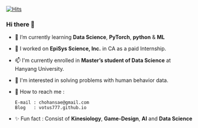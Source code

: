 [![Hits](https://hits.seeyoufarm.com/api/count/incr/badge.svg?url=https%3A%2F%2Fgithub.com%2Fvotus777&count_bg=%2305060B&title_bg=%23555555&icon=&icon_color=%23E7E7E7&title=hits&edge_flat=true)](https://hits.seeyoufarm.com)

### Hi there 👋

- 🌱 I’m currently learning 
      **Data Science**, **PyTorch**, **python** & **ML** 
      
- 🔭 I worked on **EpiSys Science, Inc.** in CA as a paid Internship. 

- 📫 I'm currently enrolled in **Master’s student of Data Science** at Hanyang University.

- 💬 I'm interested in solving problems with human behavior data.

- 🌱 How to reach me : 
      
      E-mail : chohansae@gmail.com 
      Blog   : votus777.github.io
      
- ✨ Fun fact : Consist of **Kinesiology**, **Game-Design**, **AI** and **Data Science** 


<!--


<p align="center"><img src="https://api.accredible.com/v1/frontend/credential_website_embed_image/certificate/24629008"></p>

**votus777/votus777** is a ✨ _special_ ✨ repository because its `README.md` (this file) appears on your GitHub profile.

Here are some ideas to get you started:

- 🔭 I’m currently working on ...
- 🌱 I’m currently learning ...
- 👯 I’m looking to collaborate on ...
- 🤔 I’m looking for help with ...
- 💬 Ask me about ...
- 📫 How to reach me: ...
- 😄 Pronouns: ...
- ⚡ Fun fact: ...
-->
